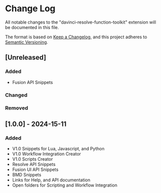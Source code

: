# Change Log

All notable changes to the "davinci-resolve-function-toolkit" extension will be documented in this file.

The format is based on [Keep a Changelog](https://keepachangelog.com/en/1.1.0/),
and this project adheres to [Semantic Versioning](https://semver.org/spec/v2.0.0.html).

## [Unreleased]

### Added
- Fusion API Snippets

### Changed

### Removed

## [1.0.0] - 2024-15-11

### Added
- V1.0 Snippets for Lua, Javascript, and Python
- V1.0 Workflow Integration Creator
- V1.0 Scripts Creator
- Resolve API Snippets
- Fusion UI API Snippets
- BMD Snippets
- Links for Help, and API documentation
- Open folders for Scripting and Workflow Integration